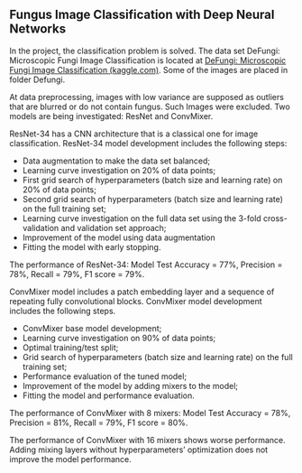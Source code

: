 ## Fungus Image Classification with Deep Neural Networks

In the project, the classification problem is solved. The data set DeFungi: Microscopic Fungi Image Classification is located at [DeFungi: Microscopic Fungi Image Classification (kaggle.com)](https://www.kaggle.com/datasets/joebeachcapital/defungi/data). Some of the images are placed in folder Defungi.

At data preprocessing, images with low variance are supposed as outliers that are blurred or do not contain fungus. Such Images were excluded. Two models are being investigated: ResNet and ConvMixer.

ResNet-34 has a CNN architecture that is a classical one for image classification. ResNet-34 model development includes the following steps:
-	Data augmentation to make the data set balanced;
-	Learning curve investigation on 20% of data points;
-	First grid search of hyperparameters (batch size and learning rate) on 20% of data points;
-	Second grid search of hyperparameters (batch size and learning rate) on the full training set; 
-	Learning curve investigation on the full data set using the 3-fold cross-validation and validation set approach;
-	Improvement of the model using data augmentation
-	Fitting the model with early stopping.

The performance of ResNet-34: Model Test Accuracy = 77%, Precision = 78%, Recall = 79%, F1 score = 79%.

ConvMixer model includes a patch embedding layer and a sequence of repeating fully convolutional blocks. ConvMixer model development includes the following steps.
-	ConvMixer base model development;
-	Learning curve investigation on 90% of data points;
-	Optimal training/test split;
-	Grid search of hyperparameters (batch size and learning rate) on the full training set;
-	Performance evaluation of the tuned model;
-	Improvement of the model by adding mixers to the model;
-	Fitting the model and performance evaluation.

The performance of ConvMixer with 8 mixers: Model Test Accuracy = 78%, Precision = 81%, Recall = 79%, F1 score = 80%.

The performance of ConvMixer with 16 mixers shows worse performance. Adding mixing layers without hyperparameters’ optimization does not improve the model performance.
